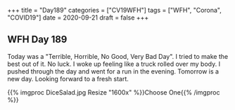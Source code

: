 +++
title = "Day189"
categories = ["CV19WFH"]
tags = ["WFH", "Corona", "COVID19"]
date = 2020-09-21
draft = false
+++

## WFH Day 189

Today was a "Terrible, Horrible, No Good, Very Bad Day". I tried to make the best out of it. No luck. I woke up feeling like a truck rolled over my body. I pushed through the day and went for a run in the evening. Tomorrow is a new day. Looking forward to a fresh start.

{{% imgproc DiceSalad.jpg Resize "1600x" %}}Choose One{{% /imgproc %}}
